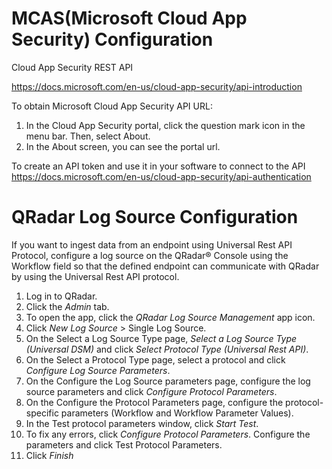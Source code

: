 # MCAS(Microsoft Cloud App Security) Configuration

Cloud App Security REST API

https://docs.microsoft.com/en-us/cloud-app-security/api-introduction

To obtain Microsoft Cloud App Security API URL:
1. In the Cloud App Security portal, click the question mark icon in the menu bar. Then, select About.
2. In the About screen, you can see the portal url.

To create an API token and use it in your software to connect to the API
https://docs.microsoft.com/en-us/cloud-app-security/api-authentication


# QRadar Log Source Configuration
If you want to ingest data from an endpoint using Universal Rest API Protocol, configure a log source on the QRadar® Console using the Workflow field so that the defined endpoint can communicate with QRadar by using the Universal Rest API protocol.

1. Log in to QRadar.
2. Click the _Admin_ tab.
3. To open the app, click the _QRadar Log Source Management_ app icon.
4. Click _New Log Source_ > Single Log Source.
5. On the Select a Log Source Type page, _Select a Log Source Type (Universal DSM)_ and click _Select Protocol Type (Universal Rest API)_.
6. On the Select a Protocol Type page, select a protocol and click _Configure Log Source Parameters_.
7. On the Configure the Log Source parameters page, configure the log source parameters and click _Configure Protocol
Parameters_.
8. On the Configure the Protocol Parameters page, configure the protocol-specific parameters (Workflow and Workflow
Parameter Values).
9. In the Test protocol parameters window, click _Start Test_.
10. To fix any errors, click _Configure Protocol Parameters_. Configure the parameters and click Test Protocol Parameters.
11. Click _Finish_
